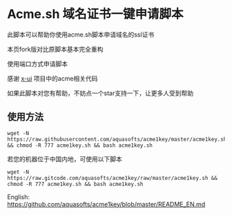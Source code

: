 # Acme.sh 域名证书一键申请脚本

此脚本可以帮助你使用acme.sh脚本申请域名的ssl证书

本页fork版对比原脚本基本完全重构

使用端口方式申请脚本

感谢 [x-ui](https://github.com/FranzKafkaYu/x-ui/) 项目中的acme相关代码

如果此脚本对您有帮助，不妨点一个star支持一下，让更多人受到帮助

## 使用方法

```shell
wget -N https://raw.githubusercontent.com/aquasofts/acme1key/master/acme1key.sh && chmod -R 777 acme1key.sh && bash acme1key.sh
```

若您的机器位于中国内地，可使用以下脚本

```shell
wget -N https://raw.gitcode.com/aquasofts/acme1key/raw/master/acme1key.sh && chmod -R 777 acme1key.sh && bash acme1key.sh
```

English: https://github.com/aquasofts/acme1key/blob/master/README_EN.md